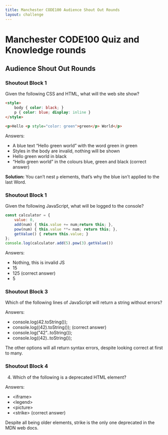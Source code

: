 ```yaml
---
title: Manchester CODE100 Audience Shout Out Rounds
layout: challenge
---
```


# Manchester CODE100 Quiz and Knowledge rounds

## Audience Shout Out Rounds

### Shoutout Block 1

Given the following CSS and HTML, what will the web site show?

```HTML
<style>
    body { color: black; }
    p { color: blue; display: inline }
</style>

<p>Hello <p style="color: green">green</p> World</p>
```

Answers: 

* A blue text “Hello green world” with the word green in green
* Styles in the body are invalid, nothing will be shown
* Hello green world in black
* “Hello green world” in the colours blue, green and black (correct answer)

**Solution:** You can’t nest `p` elements, that’s why the blue isn’t applied to the last Word.

### Shoutout Block 1

Given the following JavaScript, what will be logged to the console?

```javascript
const calculator = {
    value: 0,
    add(num) { this.value += num;return this; },
    pow(num) { this.value **= num; return this; },
    getValue() { return this.value; }
};
console.log(calculator.add(5).pow(3).getValue())
```

Answers: 

* Nothing, this is invalid JS
* 15
* 125 (correct answer)
* 5

### Shoutout Block 3

Which of the following lines of JavaScript will return a string without errors?

Answers: 

* console.log(42.toString());
* console.log((42).toString()); (correct answer)
* console.log("42"..toString());
* console.log((42)..toString());

The other options will all return syntax errors, despite looking correct at first to many.

### Shoutout Block 4

4. Which of the following is a deprecated HTML element?

Answers: 

* ​<​iframe>
* ​<​legend>
* ​<​picture>
* ​<​strike> (correct answer)

Despite all being older elements, strike is the only one deprecated in the MDN web docs.